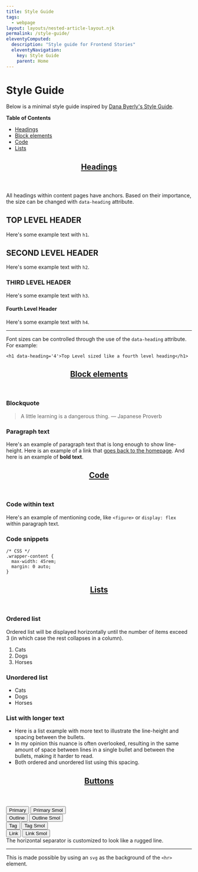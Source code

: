 ```yaml
---
title: Style Guide
tags:
  - webpage
layout: layouts/nested-article-layout.njk
permalink: /style-guide/
eleventyComputed:
  description: "Style guide for Frontend Stories"
  eleventyNavigation:
    key: Style Guide
    parent: Home
---
```


# Style Guide

Below is a minimal style guide inspired by <a target="_blank" rel="noopener nofollow noreferrer" href="https://danabyerly.com/style-guide/">Dana Byerly's Style Guide</a>.

**Table of Contents**

- [Headings](#headings)
- [Block elements](#block-elements)
- [Code](#code)
- [Lists](#lists)

<section data-layout="box" data-props="noPad">
  <header data-layout="box" data-props="invert noBorder">
<h2 id="headings" data-heading="anchor">
  <a href="#headings">Headings</a>
</h2>
  </header>

<div data-layout="box stack" data-props="noBorder">

All headings within content pages have anchors. Based on their importance, the size can be
changed with `data-heading` attribute.

# TOP LEVEL HEADER

Here's some example text with `h1`.

## SECOND LEVEL HEADER

Here's some example text with `h2`.

### THIRD LEVEL HEADER

Here's some example text with `h3`.

#### Fourth Level Header

Here's some example text with `h4`.

---

Font sizes can be controlled through the use of the `data-heading` attribute. For example:

`<h1 data-heading='4'>Top Level sized like a fourth level heading</h1>`

</div>

</section>

<section data-layout="box" data-props="noPad">
  <header data-layout="box" data-props="invert noBorder">
<h2 id="block-elements" data-heading="anchor">
  <a href="#block-elements">Block elements</a>
</h2>
  </header>

<div data-layout="box stack" data-props="noBorder">

### Blockquote

> A little learning is a dangerous thing. &mdash; Japanese Proverb

### Paragraph text

Here's an example of paragraph text that is long enough to show line-height. Here is an example of a link that [goes back to the homepage](/). And here is an example of **bold text**.

</div>
</section>

<section data-layout="box" data-props="noPad">
  <header data-layout="box" data-props="invert noBorder">
<h2 id="code" data-heading="anchor">
  <a href="#code">Code</a>
</h2>
  </header>

<div data-layout="box stack" data-props="noBorder">

### Code within text

Here's an example of mentioning code, like `<figure>` or `display: flex` within paragraph text.

### Code snippets

<pre><code tabindex="0" class="language-css">/* CSS */
.wrapper-content {
  max-width: 45rem;
  margin: 0 auto;
}
</code></pre>

</div>
</section>

<section data-layout="box" data-props="noPad">
  <header data-layout="box" data-props="invert noBorder">
<h2 id="lists" data-heading="anchor">
  <a href="#lists">Lists</a>
</h2>
  </header>

<div data-layout="box stack" data-props="noBorder">

### Ordered list

Ordered list will be displayed horizontally until the number of items exceed 3 (in which case the rest collapses in a column).

1. Cats
2. Dogs
3. Horses

### Unordered list

- Cats
- Dogs
- Horses

### List with longer text

- Here is a list example with more text to illustrate the line-height and spacing between the bullets.
- In my opinion this nuance is often overlooked, resulting in the same amount of space between lines in a single bullet and between the bullets, making it harder to read.
- Both ordered and unordered list using this spacing.

</div>
</section>

<section data-layout="box" data-props="noPad">
  <header data-layout="box" data-props="invert noBorder">
    <h2 id="buttons" data-heading="anchor">
      <a href="#buttons">Buttons</a>
    </h2>
  </header>

<div data-layout="grid box" data-props="x:start noBorder">
  <div data-layout="cluster box" data-props="y:end space:2xs">
    <button data-button="primary">Primary</button>
    <button data-button="primary small">Primary Smol</button>
  </div>

  <div data-layout="cluster box" data-props="y:end space:2xs">
    <button data-button="outline">Outline</button>
    <button data-button="outline small">Outline Smol</button>
  </div>

  <div data-layout="cluster box" data-props="y:end space:2xs">
    <button data-button="tag">Tag</button>
    <button data-button="tag small">Tag Smol</button>
  </div>
  <div data-layout="cluster box" data-props="y:end space:2xs">
    <button data-button="link">Link</button>
    <button data-button="link small">Link Smol</button>
  </div>
</div>

</section>

<section data-layout="box">
The horizontal separator is customized to look like a rugged line. 
<hr>

This is made possible by using an `svg` as the background of the `<hr>` element.

</section>
